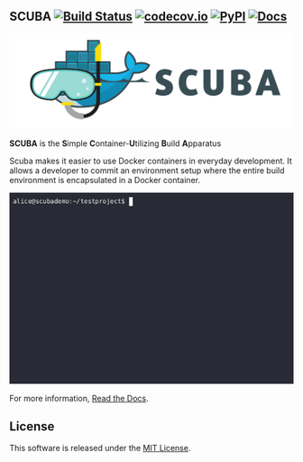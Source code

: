 SCUBA  [![Build Status](https://github.com/JonathonReinhart/scuba/actions/workflows/build-test.yml/badge.svg)](https://github.com/JonathonReinhart/scuba/actions/workflows/build-test.yml) [![codecov.io](https://codecov.io/github/JonathonReinhart/scuba/coverage.svg?branch=main)](https://codecov.io/github/JonathonReinhart/scuba?branch=main) [![PyPI](https://img.shields.io/pypi/v/scuba.svg)](https://pypi.python.org/pypi/scuba) [![Docs](https://readthedocs.org/projects/scuba/badge/?version=latest)](https://scuba.readthedocs.io/)
-----
![SCUBA](docs/images/SCUBA.png)

**SCUBA** is the **S**imple **C**ontainer-**U**tilizing **B**uild **A**pparatus

Scuba makes it easier to use Docker containers in everyday development. It
allows a developer to commit an environment setup where the entire build
environment is encapsulated in a Docker container.

![demo](docs/images/demo.gif)

For more information, [Read the Docs](https://scuba.readthedocs.io/).

## License

This software is released under the [MIT License](https://opensource.org/licenses/MIT).
